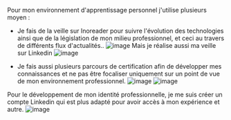 Pour mon environnement d'apprentissage personnel j'utilise plusieurs moyen :
- Je fais de la veille sur Inoreader pour suivre l'évolution des technologies ainsi que de la législation de mon milieu professionnel, et ceci au travers de différents flux d'actualités..
![image](https://user-images.githubusercontent.com/94616596/204160365-15ccf0b2-c4c2-4d15-a247-029a8353b313.png)
   Mais je réalise aussi ma veille sur Linkedin 
![image](https://user-images.githubusercontent.com/94616596/204161398-eb53d649-1b56-48ec-8cd5-4492d5fbd3d0.png)

- Je fais aussi plusieurs parcours de certification afin de développer mes connaissances et ne pas être focaliser uniquement sur un point de vue de mon environnement professionnel.
![image](https://user-images.githubusercontent.com/94616596/204160572-0f7940db-d789-4a3e-bf26-09a101d3b8d2.png)
![image](https://user-images.githubusercontent.com/94616596/204160648-de85dee7-9af6-4dd3-91d7-d3343a1d3dad.png)


Pour le développement de mon identité professionnelle, je me suis créer un compte Linkedin qui est plus adapté pour avoir accès à mon expérience et autre.
![image](https://user-images.githubusercontent.com/94616596/204161533-c4b469b5-97b4-47aa-902f-6a04cf4f9eea.png)

